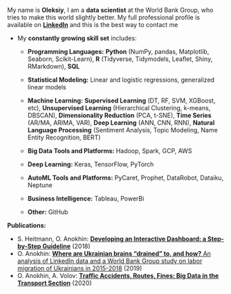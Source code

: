 My name is **Oleksiy**, I am a **data scientist** at the World Bank Group, who tries to make this world slightly better. My full professional profile is available on [**LinkedIn**](https://www.linkedin.com/in/oanokhin/) and this is the best way to contact me

* My **constantly growing skill set** includes:

  + **Programming Languages:** **Python** (NumPy, pandas, Matplotlib, Seaborn, Scikit-Learn), **R** (Tidyverse, Tidymodels, Leaflet, Shiny, RMarkdown), **SQL**
  
  + **Statistical Modeling:** Linear and logistic regressions, generalized linear models

  + **Machine Learning:** **Supervised Learning** (DT, RF, SVM, XGBoost, etc), **Unsupervised Learning** (Hierarchical Clustering, k-means, DBSCAN), **Dimensionality Reduction** (PCA, t-SNE), **Time Series** (AR/MA, ARIMA, VAR), **Deep Learning** (ANN, CNN, RNN), **Natural Language Processing** (Sentiment Analysis, Topic Modeling, Name Entity Recognition, BERT)

  + **Big Data Tools and Platforms:** Hadoop, Spark, GCP, AWS

  + **Deep Learning:** Keras, TensorFlow, PyTorch
  
  + **AutoML Tools and Platforms:** PyCaret, Prophet, DataRobot, Dataiku, Neptune

  + **Business Intelligence:** Tableau, PowerBi
  
  + **Other:** GitHub
  
**Publications:**

- S. Heitmann, O. Anokhin: [**Developing an Interactive Dashboard: a Step-by-Step Guideline**](https://drive.google.com/file/d/1VcySMmv1C8SF8c-a19QHrWgCzV8qJECh/view?usp=sharing) (2018)
- O. Anokhin: [**Where are Ukrainian brains “drained” to, and how?** An analysis of LinkedIn data and a World Bank Group study on labor migration of Ukrainians in 2015-2018](https://voxukraine.org/en/where-are-ukrainian-brains-drained-to-and-how/) (2019)
- O. Anokhin, A. Volov: [**Traffic Accidents, Routes, Fines: Big Data in the Transport Section**](https://voxukraine.org/en/traffic-accidents-routes-fines-big-data-in-the-transport-section/) (2020)


